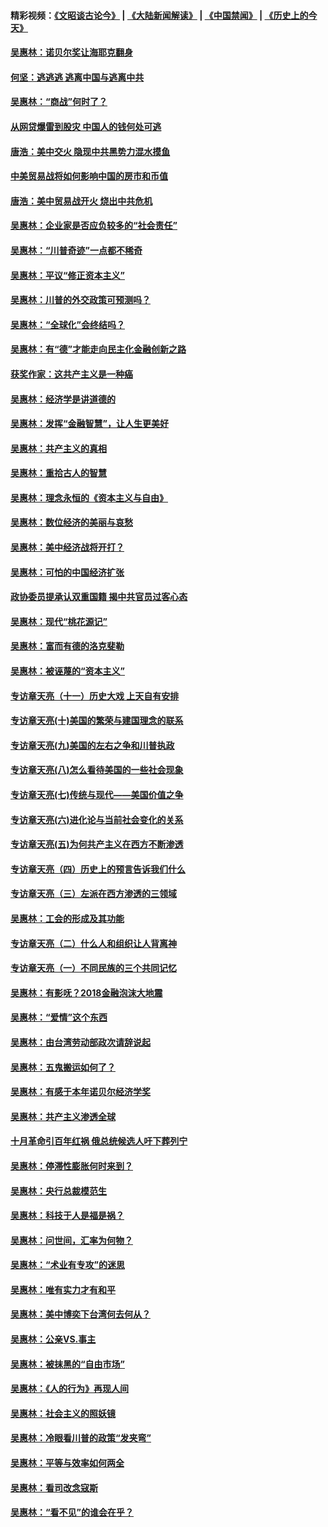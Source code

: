 #### 精彩视频：[《文昭谈古论今》](https://github.com/gfw-breaker/wenzhao/blob/master/README.md?t=12160331) | [《大陆新闻解读》](https://github.com/gfw-breaker/ntdtv-comedy/blob/master/README.md?t=12160331) | [《中国禁闻》](https://github.com/gfw-breaker/ntdtv-news/blob/master/README.md?t=12160331) | [《历史上的今天》](https://github.com/gfw-breaker/today-in-history/blob/master/README.md?t=12160331) 

#### [吴惠林：诺贝尔奖让海耶克翻身](../pages/nsc423/n10890049.md?t=12160331) 

#### [何坚：逃逃逃 逃离中国与逃离中共](../pages/nsc423/n10592891.md?t=12160331) 

#### [吴惠林：“商战”何时了？](../pages/nsc423/n10573558.md?t=12160331) 

#### [从网贷爆雷到股灾 中国人的钱何处可逃](../pages/nsc423/n10572800.md?t=12160331) 

#### [唐浩：美中交火 隐现中共黑势力混水摸鱼](../pages/nsc423/n10544040.md?t=12160331) 

#### [中美贸易战将如何影响中国的房市和币值](../pages/nsc423/n10543697.md?t=12160331) 

#### [唐浩：美中贸易战开火 烧出中共危机](../pages/nsc423/n10540126.md?t=12160331) 

#### [吴惠林：企业家是否应负较多的“社会责任”](../pages/nsc423/n10535022.md?t=12160331) 

#### [吴惠林：“川普奇迹”一点都不稀奇](../pages/nsc423/n10512808.md?t=12160331) 

#### [吴惠林：平议“修正资本主义”](../pages/nsc423/n10495724.md?t=12160331) 

#### [吴惠林：川普的外交政策可预测吗？](../pages/nsc423/n10462387.md?t=12160331) 

#### [吴惠林：“全球化”会终结吗？](../pages/nsc423/n10452838.md?t=12160331) 

#### [吴惠林：有“德”才能走向民主化金融创新之路](../pages/nsc423/n10432292.md?t=12160331) 

#### [获奖作家：这共产主义是一种癌](../pages/nsc423/n10431541.md?t=12160331) 

#### [吴惠林：经济学是讲道德的](../pages/nsc423/n10398014.md?t=12160331) 

#### [吴惠林：发挥“金融智慧”，让人生更美好](../pages/nsc423/n10375019.md?t=12160331) 

#### [吴惠林：共产主义的真相](../pages/nsc423/n10351394.md?t=12160331) 

#### [吴惠林：重拾古人的智慧](../pages/nsc423/n10337691.md?t=12160331) 

#### [吴惠林：理念永恒的《资本主义与自由》](../pages/nsc423/n10316274.md?t=12160331) 

#### [吴惠林：数位经济的美丽与哀愁](../pages/nsc423/n10292946.md?t=12160331) 

#### [吴惠林：美中经济战将开打？](../pages/nsc423/n10258825.md?t=12160331) 

#### [吴惠林：可怕的中国经济扩张](../pages/nsc423/n10219147.md?t=12160331) 

#### [政协委员提承认双重国籍 揭中共官员过客心态](../pages/nsc423/n10208809.md?t=12160331) 

#### [吴惠林：现代“桃花源记”](../pages/nsc423/n10185234.md?t=12160331) 

#### [吴惠林：富而有德的洛克斐勒](../pages/nsc423/n10142264.md?t=12160331) 

#### [吴惠林：被诬蔑的“资本主义”](../pages/nsc423/n10124816.md?t=12160331) 

#### [专访章天亮（十一）历史大戏 上天自有安排](../pages/nsc423/n10094905.md?t=12160331) 

#### [专访章天亮(十)美国的繁荣与建国理念的联系](../pages/nsc423/n10094899.md?t=12160331) 

#### [专访章天亮(九)美国的左右之争和川普执政](../pages/nsc423/n10094889.md?t=12160331) 

#### [专访章天亮(八)怎么看待美国的一些社会现象](../pages/nsc423/n10094857.md?t=12160331) 

#### [专访章天亮(七)传统与现代——美国价值之争](../pages/nsc423/n10093140.md?t=12160331) 

#### [专访章天亮(六)进化论与当前社会变化的关系](../pages/nsc423/n10092036.md?t=12160331) 

#### [专访章天亮(五)为何共产主义在西方不断渗透](../pages/nsc423/n10083620.md?t=12160331) 

#### [专访章天亮（四）历史上的预言告诉我们什么](../pages/nsc423/n10083606.md?t=12160331) 

#### [专访章天亮（三）左派在西方渗透的三领域](../pages/nsc423/n10081115.md?t=12160331) 

#### [吴惠林：工会的形成及其功能](../pages/nsc423/n10080633.md?t=12160331) 

#### [专访章天亮（二）什么人和组织让人背离神](../pages/nsc423/n10076637.md?t=12160331) 

#### [专访章天亮（一）不同民族的三个共同记忆](../pages/nsc423/n10074188.md?t=12160331) 

#### [吴惠林：有影呒？2018金融泡沫大地震](../pages/nsc423/n10040534.md?t=12160331) 

#### [吴惠林：“爱情”这个东西](../pages/nsc423/n10019423.md?t=12160331) 

#### [吴惠林：由台湾劳动部政次请辞说起](../pages/nsc423/n9979679.md?t=12160331) 

#### [吴惠林：五鬼搬运如何了？](../pages/nsc423/n9925338.md?t=12160331) 

#### [吴惠林：有感于本年诺贝尔经济学奖](../pages/nsc423/n9871883.md?t=12160331) 

#### [吴惠林：共产主义渗透全球](../pages/nsc423/n9812748.md?t=12160331) 

#### [十月革命引百年红祸 俄总统候选人吁下葬列宁](../pages/nsc423/n9810182.md?t=12160331) 

#### [吴惠林：停滞性膨胀何时来到？](../pages/nsc423/n9764136.md?t=12160331) 

#### [吴惠林：央行总裁模范生](../pages/nsc423/n9728134.md?t=12160331) 

#### [吴惠林：科技于人是福是祸？](../pages/nsc423/n9672982.md?t=12160331) 

#### [吴惠林：问世间，汇率为何物？](../pages/nsc423/n9621788.md?t=12160331) 

#### [吴惠林：“术业有专攻”的迷思](../pages/nsc423/n9580363.md?t=12160331) 

#### [吴惠林：唯有实力才有和平](../pages/nsc423/n9529599.md?t=12160331) 

#### [吴惠林：美中博奕下台湾何去何从？](../pages/nsc423/n9483598.md?t=12160331) 

#### [吴惠林：公亲VS.事主](../pages/nsc423/n9425637.md?t=12160331) 

#### [吴惠林：被抹黑的“自由市场”](../pages/nsc423/n9351545.md?t=12160331) 

#### [吴惠林：《人的行为》再现人间](../pages/nsc423/n9296339.md?t=12160331) 

#### [吴惠林：社会主义的照妖镜](../pages/nsc423/n9243460.md?t=12160331) 

#### [吴惠林：冷眼看川普的政策“发夹弯”](../pages/nsc423/n9120684.md?t=12160331) 

#### [吴惠林：平等与效率如何两全](../pages/nsc423/n9075430.md?t=12160331) 

#### [吴惠林：看司改念寇斯](../pages/nsc423/n9024915.md?t=12160331) 

#### [吴惠林：“看不见”的谁会在乎？](../pages/nsc423/n8977488.md?t=12160331) 

